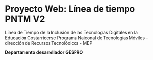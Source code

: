# Proyecto Web: Línea de tiempo PNTM V2
Línea de Tiempo de la Inclusión de las Tecnologías Digitales en la Educación Costarricense
Programa Naiconal de Tecnologías Móviles - dirección de Recursos Tecnológicos - MEP 

**Departamento desarrollador  GESPRO**


